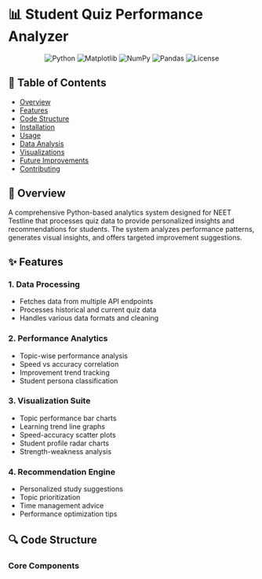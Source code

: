 # 📊 Student Quiz Performance Analyzer

<div align="center">

![Python](https://img.shields.io/badge/python-v3.8+-blue.svg)
![Matplotlib](https://img.shields.io/badge/Matplotlib-v3.0+-blue.svg)
![NumPy](https://img.shields.io/badge/NumPy-v1.19+-blue.svg)
![Pandas](https://img.shields.io/badge/Pandas-v1.0+-blue.svg)
![License](https://img.shields.io/badge/license-MIT-blue.svg)

</div>

## 📌 Table of Contents
- [Overview](#overview)
- [Features](#features)
- [Code Structure](#code-structure)
- [Installation](#installation)
- [Usage](#usage)
- [Data Analysis](#data-analysis)
- [Visualizations](#visualizations)
- [Future Improvements](#future-improvements)
- [Contributing](#contributing)

## 🎯 Overview

A comprehensive Python-based analytics system designed for NEET Testline that processes quiz data to provide personalized insights and recommendations for students. The system analyzes performance patterns, generates visual insights, and offers targeted improvement suggestions.

## ✨ Features

### 1. Data Processing
- Fetches data from multiple API endpoints
- Processes historical and current quiz data
- Handles various data formats and cleaning

### 2. Performance Analytics
- Topic-wise performance analysis
- Speed vs accuracy correlation
- Improvement trend tracking
- Student persona classification

### 3. Visualization Suite
- Topic performance bar charts
- Learning trend line graphs
- Speed-accuracy scatter plots
- Student profile radar charts
- Strength-weakness analysis

### 4. Recommendation Engine
- Personalized study suggestions
- Topic prioritization
- Time management advice
- Performance optimization tips

## 🔍 Code Structure

### Core Components
